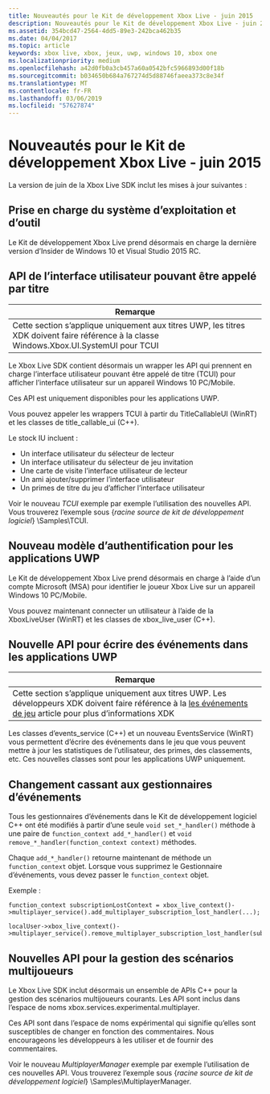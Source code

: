 ```yaml
---
title: Nouveautés pour le Kit de développement Xbox Live - juin 2015
description: Nouveautés pour le Kit de développement Xbox Live - juin 2015
ms.assetid: 354bcd47-2564-4dd5-89e3-242bca462b35
ms.date: 04/04/2017
ms.topic: article
keywords: xbox live, xbox, jeux, uwp, windows 10, xbox one
ms.localizationpriority: medium
ms.openlocfilehash: a42d0fb0a3cb457a60a0542bfc5966893d00f18b
ms.sourcegitcommit: b034650b684a767274d5d88746faeea373c8e34f
ms.translationtype: MT
ms.contentlocale: fr-FR
ms.lasthandoff: 03/06/2019
ms.locfileid: "57627874"
---
```

# <a name="whats-new-for-the-xbox-live-sdk---june-2015"></a>Nouveautés pour le Kit de développement Xbox Live - juin 2015

La version de juin de la Xbox Live SDK inclut les mises à jour suivantes :

## <a name="os-and-tool-support"></a>Prise en charge du système d’exploitation et d’outil ##
Le Kit de développement Xbox Live prend désormais en charge la dernière version d’Insider de Windows 10 et Visual Studio 2015 RC.

## <a name="title-callable-ui-apis"></a>API de l’interface utilisateur pouvant être appelé par titre

| Remarque |
|------|
| Cette section s’applique uniquement aux titres UWP, les titres XDK doivent faire référence à la classe Windows.Xbox.UI.SystemUI pour TCUI  |

Le Xbox Live SDK contient désormais un wrapper les API qui prennent en charge l’interface utilisateur pouvant être appelé de titre (TCUI) pour afficher l’interface utilisateur sur un appareil Windows 10 PC/Mobile.

Ces API est uniquement disponibles pour les applications UWP.

Vous pouvez appeler les wrappers TCUI à partir du TitleCallableUI (WinRT) et les classes de title_callable_ui (C++).

Le stock IU incluent :
* Un interface utilisateur du sélecteur de lecteur
* Un interface utilisateur du sélecteur de jeu invitation
* Une carte de visite l’interface utilisateur de lecteur
* Un ami ajouter/supprimer l’interface utilisateur
* Un primes de titre du jeu d’afficher l’interface utilisateur

Voir le nouveau *TCUI* exemple par exemple l’utilisation des nouvelles API. Vous trouverez l’exemple sous {*racine source de kit de développement logiciel*} \Samples\TCUI.

## <a name="new-authentication-model-for-uwp-apps"></a>Nouveau modèle d’authentification pour les applications UWP
Le Kit de développement Xbox Live prend désormais en charge à l’aide d’un compte Microsoft (MSA) pour identifier le joueur Xbox Live sur un appareil Windows 10 PC/Mobile.

Vous pouvez maintenant connecter un utilisateur à l’aide de la XboxLiveUser (WinRT) et les classes de xbox_live_user (C++).

## <a name="new-api-for-writing-events-in-uwp-apps"></a>Nouvelle API pour écrire des événements dans les applications UWP

| Remarque |
|------|
| Cette section s’applique uniquement aux titres UWP.  Les développeurs XDK doivent faire référence à la [les événements de jeu](https://developer.microsoft.com/en-us/games/xbox/docs/xboxlive/xbox-live-partners/event-driven-data-platform/game-events) article pour plus d’informations XDK  |

Les classes d’events_service (C++) et un nouveau EventsService (WinRT) vous permettent d’écrire des événements dans le jeu que vous peuvent mettre à jour les statistiques de l’utilisateur, des primes, des classements, etc. Ces nouvelles classes sont pour les applications UWP uniquement.

## <a name="breaking-change-to-event-handlers"></a>Changement cassant aux gestionnaires d’événements ##
Tous les gestionnaires d’événements dans le Kit de développement logiciel C++ ont été modifiés à partir d’une seule `void set_*_handler()` méthode à une paire de `function_context add_*_handler()` et `void remove_*_handler(function_context context)` méthodes.

Chaque `add_*_handler()` retourne maintenant de méthode un `function_context` objet. Lorsque vous supprimez le Gestionnaire d’événements, vous devez passer le `function_context` objet.

Exemple :
```
function_context subscriptionLostContext = xbox_live_context()->multiplayer_service().add_multiplayer_subscription_lost_handler(...);

localUser->xbox_live_context()->multiplayer_service().remove_multiplayer_subscription_lost_handler(subscriptionLostContext);
```

## <a name="new-apis-for-managing-multiplayer-scenarios"></a>Nouvelles API pour la gestion des scénarios multijoueurs
Le Xbox Live SDK inclut désormais un ensemble de APIs C++ pour la gestion des scénarios multijoueurs courants. Les API sont inclus dans l’espace de noms xbox.services.experimental.multiplayer.

Ces API sont dans l’espace de noms expérimental qui signifie qu’elles sont susceptibles de changer en fonction des commentaires.  Nous encourageons les développeurs à les utiliser et de fournir des commentaires.

Voir le nouveau *MultiplayerManager* exemple par exemple l’utilisation de ces nouvelles API. Vous trouverez l’exemple sous {*racine source de kit de développement logiciel*} \Samples\MultiplayerManager.
